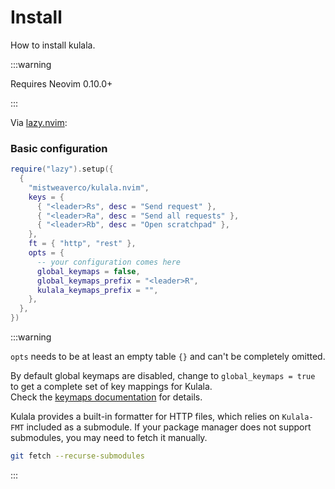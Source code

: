 # Install

How to install kulala.

:::warning

Requires Neovim 0.10.0+

:::

Via [lazy.nvim](https://github.com/folke/lazy.nvim):

### Basic configuration

```lua title="init.lua"
require("lazy").setup({
  {
    "mistweaverco/kulala.nvim",
    keys = {
      { "<leader>Rs", desc = "Send request" },
      { "<leader>Ra", desc = "Send all requests" },
      { "<leader>Rb", desc = "Open scratchpad" },
    },
    ft = { "http", "rest" },
    opts = {
      -- your configuration comes here
      global_keymaps = false,
      global_keymaps_prefix = "<leader>R",
      kulala_keymaps_prefix = "",
    },
  },
})
```

:::warning

`opts` needs to be at least an empty table `{}` and can't be completely omitted.

By default global keymaps are disabled, change to `global_keymaps = true` to get a complete set of key mappings for Kulala.  
Check the [keymaps documentation](keymaps.md) for details.

Kulala provides a built-in formatter for HTTP files, which relies on `Kulala-FMT` included as a submodule. 
If your package manager does not support submodules, you may need to fetch it manually.

```sh
git fetch --recurse-submodules
```

:::
